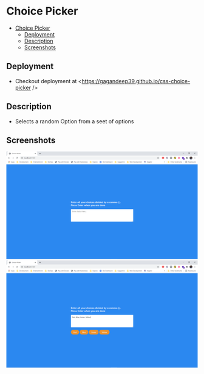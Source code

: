 # Choice Picker

- [Choice Picker](#choice-picker)
  - [Deployment](#deployment)
  - [Description](#description)
  - [Screenshots](#screenshots)

## Deployment

- Checkout deployment at <https://gagandeep39.github.io/css-choice-picker />

## Description

- Selects a random Option from a seet of options

## Screenshots

![Screenshot 1](./assets/screenshot_1.png)
![Screenshot 2](./assets/screenshot_2.png)

